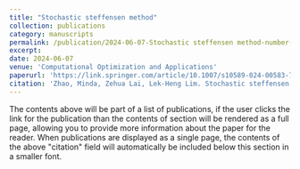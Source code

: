 ```yaml
---
title: "Stochastic steffensen method"
collection: publications
category: manuscripts
permalink: /publication/2024-06-07-Stochastic steffensen method-number-1
excerpt: 
date: 2024-06-07
venue: 'Computational Optimization and Applications'
paperurl: 'https://link.springer.com/article/10.1007/s10589-024-00583-7'
citation: 'Zhao, Minda, Zehua Lai, Lek-Heng Lim. Stochastic steffensen method.'
---
```


The contents above will be part of a list of publications, if the user clicks the link for the publication than the contents of section will be rendered as a full page, allowing you to provide more information about the paper for the reader. When publications are displayed as a single page, the contents of the above "citation" field will automatically be included below this section in a smaller font.
